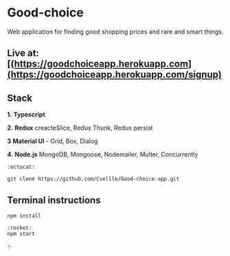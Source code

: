 # Good-choice

Web application for finding good shopping prices and rare and smart things.

## Live at: [(https://goodchoiceapp.herokuapp.com](https://goodchoiceapp.herokuapp.com/signup)

## Stack

**1.** **Typescript**

**2.** **Redux** creacteSlice, Redux Thunk, Redux persist

**3** **Material UI** - Grid, Box, Dialog

**4.** **Node.js** MongoDB, Mongoose, Nodemailer, Multer, Concurrently

```
:octocat:

git clone https://github.com/Cvellle/Good-choice-app.git
```

## Terminal instructions

```
npm install

```

```
:rocket:
npm start

```

:sparkles:
